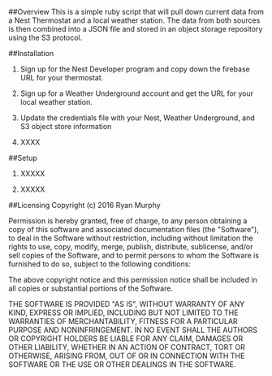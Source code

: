 ##Overview
This is a simple ruby script that will pull down current data from a Nest Thermostat and a local weather station. The data from both sources is then combined into a JSON file and stored in an object storage repository using the S3 protocol.

##Installation

1. Sign up for the Nest Developer program and copy down the firebase URL for your thermostat.

2. Sign up for a Weather Underground account and get the URL for your local weather station.

3. Update the credentials file with your Nest, Weather Underground, and S3 object store information

4. XXXX


##Setup
1. XXXXX

2. XXXXX


##Licensing
Copyright (c) 2016 Ryan Murphy

Permission is hereby granted, free of charge, to any person obtaining a copy of this software and associated documentation files (the "Software"), to deal in the Software without restriction, including without limitation the rights to use, copy, modify, merge, publish, distribute, sublicense, and/or sell copies of the Software, and to permit persons to whom the Software is furnished to do so, subject to the following conditions:

The above copyright notice and this permission notice shall be included in all copies or substantial portions of the Software.

THE SOFTWARE IS PROVIDED "AS IS", WITHOUT WARRANTY OF ANY KIND, EXPRESS OR IMPLIED, INCLUDING BUT NOT LIMITED TO THE WARRANTIES OF MERCHANTABILITY, FITNESS FOR A PARTICULAR PURPOSE AND NONINFRINGEMENT. IN NO EVENT SHALL THE AUTHORS OR COPYRIGHT HOLDERS BE LIABLE FOR ANY CLAIM, DAMAGES OR OTHER LIABILITY, WHETHER IN AN ACTION OF CONTRACT, TORT OR OTHERWISE, ARISING FROM, OUT OF OR IN CONNECTION WITH THE SOFTWARE OR THE USE OR OTHER DEALINGS IN THE SOFTWARE.                                                                                                                                                                                                                                                                                                                                                        
